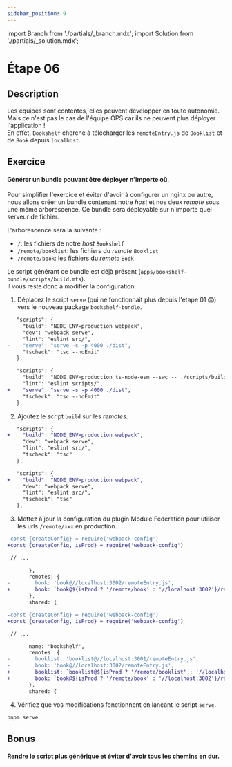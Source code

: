 ```yaml
---
sidebar_position: 9
---
```


import Branch from './partials/\_branch.mdx';
import Solution from './partials/\_solution.mdx';

# Étape 06

<Branch step="06" />

## Description

Les équipes sont contentes, elles peuvent développer en toute autonomie.  
Mais ce n'est pas le cas de l'équipe OPS car ils ne peuvent plus déployer l'application !  
En effet, `Bookshelf` cherche à télécharger les `remoteEntry.js` de `Booklist` et de `Book` depuis `localhost`.

## Exercice

#### Générer un bundle pouvant être déployer n'importe où.

Pour simplifier l'exercice et éviter d'avoir à configurer un nginx ou autre, nous allons créer un bundle contenant notre _host_ et nos deux _remote_ sous une même arborescence.
Ce bundle sera déployable sur n'importe quel serveur de fichier.

L'arborescence sera la suivante :

- `/`: les fichiers de notre _host_ `Bookshelf`
- `/remote/booklist`: les fichiers du _remote_ `Booklist`
- `/remote/book`: les fichiers du _remote_ `Book`

Le script générant ce bundle est déjà présent (`apps/bookshelf-bundle/scripts/build.mts`).  
Il vous reste donc à modifier la configuration.

1. Déplacez le script `serve` (qui ne fonctionnait plus depuis l'étape 01 😱) vers le nouveau package `bookshelf-bundle`.

```diff title="apps/bookshelf/package.json"
   "scripts": {
     "build": "NODE_ENV=production webpack",
     "dev": "webpack serve",
     "lint": "eslint src/",
-    "serve": "serve -s -p 4000 ./dist",
     "tscheck": "tsc --noEmit"
   },
```

```diff title="apps/bookshelf-bundle/package.json"
   "scripts": {
     "build": "NODE_ENV=production ts-node-esm --swc -- ./scripts/build.mts",
     "lint": "eslint scripts/",
+    "serve": "serve -s -p 4000 ./dist",
     "tscheck": "tsc --noEmit"
   },
```

2. Ajoutez le script `build` sur les _remotes_.

```diff title="apps/book/package.json"
   "scripts": {
+    "build": "NODE_ENV=production webpack",
     "dev": "webpack serve",
     "lint": "eslint src/",
     "tscheck": "tsc"
   },
```

```diff title="apps/booklist/package.json"
   "scripts": {
+    "build": "NODE_ENV=production webpack",
     "dev": "webpack serve",
     "lint": "eslint src/",
     "tscheck": "tsc"
   },
```

3. Mettez à jour la configuration du plugin Module Federation pour utiliser les urls `/remote/xxx` en production.

```diff title="apps/booklist/webpack.config.js"
-const {createConfig} = require('webpack-config')
+const {createConfig, isProd} = require('webpack-config')

 // ...

       },
       remotes: {
-        book: 'book@//localhost:3002/remoteEntry.js',
+        book: `book@${isProd ? '/remote/book' : '//localhost:3002'}/remoteEntry.js`,
       },
       shared: {
```

```diff title="apps/bookshelf/webpack.config.js"
-const {createConfig} = require('webpack-config')
+const {createConfig, isProd} = require('webpack-config')

 // ...

       name: 'bookshelf',
       remotes: {
-        booklist: 'booklist@//localhost:3001/remoteEntry.js',
-        book: 'book@//localhost:3002/remoteEntry.js',
+        booklist: `booklist@${isProd ? '/remote/booklist' : '//localhost:3001'}/remoteEntry.js`,
+        book: `book@${isProd ? '/remote/book' : '//localhost:3002'}/remoteEntry.js`,
       },
       shared: {
```

4. Vérifiez que vos modifications fonctionnent en lançant le script `serve`.

```bash
pnpm serve
```

## Bonus

#### Rendre le script plus générique et éviter d'avoir tous les chemins en dur.

<Solution step="06" />
